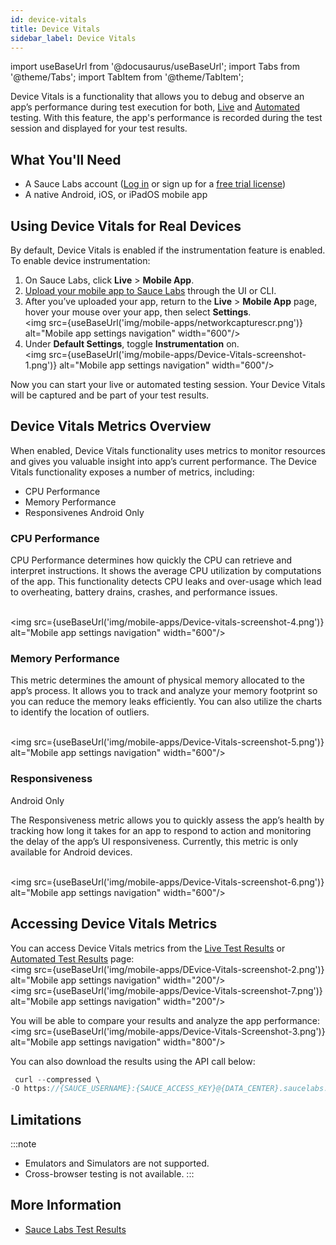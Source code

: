 ```yaml
---
id: device-vitals
title: Device Vitals
sidebar_label: Device Vitals
---
```


import useBaseUrl from '@docusaurus/useBaseUrl';
import Tabs from '@theme/Tabs';
import TabItem from '@theme/TabItem';

Device Vitals is a functionality that allows you to debug and observe an app’s performance during test execution for both, [Live](/mobile-apps/live-testing/live-mobile-app-testing/) and [Automated](/mobile-apps/automated-testing/) testing. With this feature, the app's performance is recorded during the test session and displayed for your test results.

## What You'll Need

- A Sauce Labs account ([Log in](https://accounts.saucelabs.com/am/XUI/#login/) or sign up for a [free trial license](https://saucelabs.com/sign-up))
- A native Android, iOS, or iPadOS mobile app

## Using Device Vitals for Real Devices

By default, Device Vitals is enabled if the instrumentation feature is enabled.
To enable device instrumentation:

1. On Sauce Labs, click **Live** > **Mobile App**.
2. [Upload your mobile app to Sauce Labs](/mobile-apps/app-storage/) through the UI or CLI.
3. After you’ve uploaded your app, return to the **Live** > **Mobile App** page, hover your mouse over your app, then select **Settings**. <br/><img src={useBaseUrl('img/mobile-apps/networkcapturescr.png')} alt="Mobile app settings navigation" width="600"/>
4. Under **Default Settings**, toggle **Instrumentation** on.
   <br/><img src={useBaseUrl('img/mobile-apps/Device-Vitals-screenshot-1.png')} alt="Mobile app settings navigation" width="600"/>

Now you can start your live or automated testing session. Your Device Vitals will be captured and be part of your test results.

## Device Vitals Metrics Overview

When enabled, Device Vitals functionality uses metrics to monitor resources and gives you valuable insight into app’s current performance. The Device Vitals functionality exposes a number of metrics, including:

- CPU Performance
- Memory Performance
- Responsivenes <span className="sauceDBlue">Android Only</span>

### CPU Performance

CPU Performance determines how quickly the CPU can retrieve and interpret instructions. It shows the average CPU utilization by computations of the app. This functionality detects CPU leaks and over-usage which lead to overheating, battery drains, crashes, and performance issues.

<br/><img src={useBaseUrl('img/mobile-apps/Device-vitals-screenshot-4.png')} alt="Mobile app settings navigation" width="600"/>

### Memory Performance

This metric determines the amount of physical memory allocated to the app’s process. It allows you to track and analyze your memory footprint so you can reduce the memory leaks efficiently. You can also utilize the charts to identify the location of outliers.

<br/><img src={useBaseUrl('img/mobile-apps/Device-Vitals-screenshot-5.png')} alt="Mobile app settings navigation" width="600"/>

### Responsiveness

<span className="sauceDBlue">Android Only</span>

The Responsiveness metric allows you to quickly assess the app’s health by tracking how long it takes for an app to respond to action and monitoring the delay of the app’s UI responsiveness. Currently, this metric is only available for Android devices.

<br/><img src={useBaseUrl('img/mobile-apps/Device-Vitals-screenshot-6.png')} alt="Mobile app settings navigation" width="600"/>

## Accessing Device Vitals Metrics

You can access Device Vitals metrics from the [Live Test Results](/mobile-apps/live-testing/live-mobile-app-testing/) or [Automated Test Results](/mobile-apps/automated-testing/) page:
<br/><img src={useBaseUrl('img/mobile-apps/DEvice-Vitals-screenshot-2.png')} alt="Mobile app settings navigation" width="200"/>
<br/><img src={useBaseUrl('img/mobile-apps/Device-Vitals-screenshot-7.png')} alt="Mobile app settings navigation" width="200"/>

You will be able to compare your results and analyze the app performance:
<br/><img src={useBaseUrl('img/mobile-apps/Device-Vitals-Screenshot-3.png')} alt="Mobile app settings navigation" width="800"/>

You can also download the results using the API call below:

```java
 curl --compressed \
-O https://{SAUCE_USERNAME}:{SAUCE_ACCESS_KEY}@{DATA_CENTER}.saucelabs.com/v1/rdc/jobs/{JOB_ID}/insights.json
```

## Limitations

<!-- prettier-ignore -->
:::note

- Emulators and Simulators are not supported.
- Cross-browser testing is not available.
  :::

## More Information

- [Sauce Labs Test Results](/test-results)
